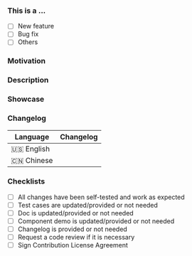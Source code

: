 <!--
First of all, thank you for your contribution! 
For bug fixes or other non-feature modifications, please base your branch on the main branch.
For new features or API modifications, please make sure your branch is based on the next branch. 
Thank you!
-->

### This is a ...
- [ ] New feature
- [ ] Bug fix
- [ ] Others

### Motivation
<!-- Please explain the reason of the changes made in this PR. -->

### Description 
<!-- 
Please describe the key changes made in this PR clearly and concisely, 
mention any potential risks, 
and provide some testing suggestions. 
-->

### Showcase
<!-- Including any screenshots of the changes. -->

### Changelog

| Language   | Changelog |
| ---------- | --------- |
| 🇺🇸 English |           |
| 🇨🇳 Chinese |           |

### Checklists
- [ ] All changes have been self-tested and work as expected
- [ ] Test cases are updated/provided or not needed
- [ ] Doc is updated/provided or not needed
- [ ] Component demo is updated/provided or not needed
- [ ] Changelog is provided or not needed
- [ ] Request a code review if it is necessary
- [ ] Sign Contribution License Agreement
